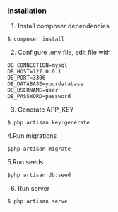 
### Installation

1. Install composer dependencies
```
$ composer install
```

2. Configure .env file, edit file with
```
DB_CONNECTION=mysql
DB_HOST=127.0.0.1
DB_PORT=3306
DB_DATABASE=yourdatabase
DB_USERNAME=user
DB_PASSWORD=password
```
3. Generate APP_KEY
```
$ php artisan key:generate
```

4.Run migrations
```
$php artisan migrate

```
5.Run seeds
```
$php artisan db:seed

```
6. Run server
```
$ php artisan serve
```

